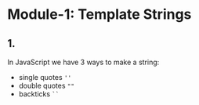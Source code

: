 # Module-1: Template Strings

## 1. 

In JavaScript we have 3 ways to make a string:
- single quotes `''`
- double quotes `""`
- backticks ``` `` ```
